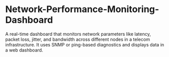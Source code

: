 # Network-Performance-Monitoring-Dashboard
A real-time dashboard that monitors network parameters like latency, packet loss, jitter, and bandwidth across different nodes in a telecom infrastructure. It uses SNMP or ping-based diagnostics and displays data in a web dashboard.
